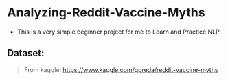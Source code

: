 # Analyzing-Reddit-Vaccine-Myths
* This is a very simple beginner project for me to Learn and Practice NLP. 

## Dataset:
> From kaggle: https://www.kaggle.com/gpreda/reddit-vaccine-myths
